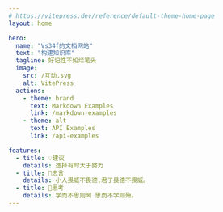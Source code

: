 ```yaml
---
# https://vitepress.dev/reference/default-theme-home-page
layout: home

hero:
  name: "Vs34f的文档网站"
  text: "构建知识库"
  tagline: 好记性不如烂笔头
  image:
    src: /互动.svg
    alt: VitePress
  actions:
    - theme: brand
      text: Markdown Examples
      link: /markdown-examples
    - theme: alt
      text: API Examples
      link: /api-examples

features:
  - title: 💡建议
    details: 选择有时大于努力
  - title: 📕忠言
    details: 小人畏威不畏德,君子畏德不畏威。
  - title: 🤔思考
    details: 学而不思则罔 思而不学则殆。
---
```



